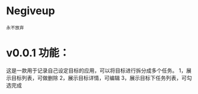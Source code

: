 # Negiveup
`永不放弃`


# v0.0.1 功能：
这是一款用于记录自己设定目标的应用，可以将目标进行拆分成多个任务。
1，展示目标列表，可做删除
2，展示目标详情，可编辑
3，展示目标下任务列表，可勾选完成



